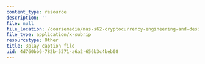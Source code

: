 ```yaml
---
content_type: resource
description: ''
file: null
file_location: /coursemedia/mas-s62-cryptocurrency-engineering-and-design-spring-2018/4d760bb6782b5371a6a2656b3c4beb08_hNR3WTboo_U.vtt
file_type: application/x-subrip
resourcetype: Other
title: 3play caption file
uid: 4d760bb6-782b-5371-a6a2-656b3c4beb08
---
```

